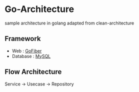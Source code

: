 # Go-Architecture
sample architecture in golang adapted from clean-architecture

## Framework
- Web : <a href="https://github.com/gofiber/fiber">GoFiber</a>
- Database : <a href="https://github.com/go-sql-driver/mysql">MySQL</a>

## Flow Architecture
Service -> Usecase -> Repository 